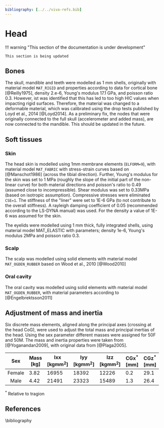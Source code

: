 ```yaml
---
bibliography: [../../viva-refs.bib]
---
```

# Head

!!! warning "This section of the documentation is under development"
    
    This section is being updated

## Bones

The skull, mandible and teeth were modelled as 1 mm shells, originally with material model `MAT_RIGID` and properties according to data for cortical bone [@Reilly1975], density 2.e-6, Young's modulus 17.1 GPa, and poisson ratio 0.3.
However, ist was identified that this has led to too high HIC values when impacting rigid surfaces.
Therefore, the material was changed to a deformable material, which was calibrated using the drop tests published by Loyd et al., 2014 [@Loyd2014]. 
As a preliminary fix, the nodes that were originally connected to the full skull (accelerometer and added mass), are now connected to the mandible. This should be updated in the future. 

## Soft tissues

### Skin

The head skin is modelled using 1mm membrane elements (`ELFORM=9`), with material model `MAT_FABRIC` with stress-strain curves based on [@Manschot1986] (across the tibial direction). Further, Young's modulus for the skin was set to 1 MPa (roughly the slope of the initial part of the non-linear curve) for both material directions and poisson's ratio to 0.49 (assumed close to incompressible). Shear modulus was set to 0.33MPa (based on isotropic assumption). Compressive stresses were eliminated `CSE=1`. The stiffness of the "liner" were set to 1E-6 GPa (to not contribute to the overall stiffness). A rayleigh damping coefficient of 0.05 (recommended according to the LS-DYNA manual) was used. For the density a value of 1E-6 was assumed for the skin.

The eyelids were modelled using 1 mm thick, fully integrated shells, using material model MAT_ELASTIC with parameters; density 1e-6, Young's modulus 2MPa and poisson ratio 0.3.

### Scalp

The scalp was modelled using solid elements with material model `MAT_OGDEN_RUBBER` based on Wood et al., 2010 [@Wood2010]

### Oral cavity

The oral cavity was modelled using solid elements with material model `MAT_OGDEN_RUBBER`, with material parameters according to [@Engelbrektsson2011]

## Adjustment of mass and inertia

Six discrete mass elements, aligned along the principal axes (crossing at the head CoG), were used to adjust the total mass and principal inertias of the head. Using the sex parameter different masses were assigned for 50F and 50M. The mass and inertia properties were taken from [@Yoganandan2009], with original data from [@Plaga2005].

|  Sex   | Mass [kg] | Ixx [kgmm$^2$] | Iyy [kgmm$^2$] | Izz [kgmm$^2$] | CGx<sup>*</sup> [mm] | CGz<sup>*</sup> [mm] |
|:------:|-----------|--------------|--------------|--------------|-----------|-----------|
| Female | 3.82      | 16955        | 18392        | 12226        | 0.2       | 29.1      |
|  Male  | 4.42      | 21491        | 23323        | 15489        | 1.3       | 26.4      |

<sup>*</sup> Relative to tragion



## References

\bibliography

